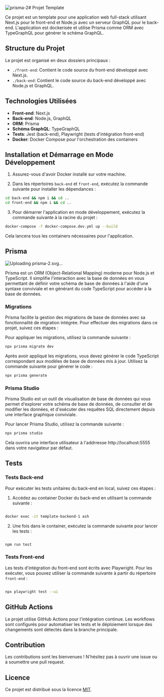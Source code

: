 ![prisma-2](https://github.com/ClementPremartin/template/assets/99645627/fa534aa2-5dd5-43a2-8703-efa0d0d1ed6d)# Projet Template

Ce projet est un template pour une application web full-stack utilisant Next.js pour le front-end et Node.js avec un serveur GraphQL pour le back-end. L'application est dockerisée et utilise Prisma comme ORM avec TypeGraphQL pour générer le schéma GraphQL.

## Structure du Projet

Le projet est organisé en deux dossiers principaux :

- `./front-end`: Contient le code source du front-end développé avec Next.js.
- `./back-end`: Contient le code source du back-end développé avec Node.js et GraphQL.

## Technologies Utilisées

- **Front-end**: Next.js
- **Back-end**: Node.js, GraphQL
- **ORM**: Prisma
- **Schéma GraphQL**: TypeGraphQL
- **Tests**: Jest (back-end), Playwright (tests d'intégration front-end)
- **Docker**: Docker Compose pour l'orchestration des containers

## Installation et Démarrage en Mode Développement

1. Assurez-vous d'avoir Docker installé sur votre machine.

2. Dans les répertoires `back-end` et `front-end`, exécutez la commande suivante pour installer les dépendances :

```bash
cd back-end && npm i && cd ..
cd front-end && npm i && cd ..
```

3. Pour démarrer l'application en mode développement, exécutez la commande suivante à la racine du projet :

```bash
docker-compose -f docker-compose.dev.yml up --build
```

Cela lancera tous les containers nécessaires pour l'application.

## Prisma
![Up<svg fill="none" height="982" viewBox="1.372 -.18543865 324.553 128.18543865" width="2500" xmlns="http://www.w3.org/2000/svg"><g fill="#0c344b"><path d="m199.202 85.75h8.638v-31.662h-8.638zm-.367-39.847c0-2.813 1.567-4.219 4.701-4.219 3.133 0 4.701 1.406 4.701 4.219 0 1.341-.392 2.384-1.175 3.13-.784.746-1.959 1.118-3.526 1.118-3.134 0-4.701-1.416-4.701-4.248z"/><path clip-rule="evenodd" d="m164.253 67.483c2.786-2.36 4.178-5.767 4.178-10.223 0-4.286-1.307-7.51-3.922-9.672-2.615-2.16-6.433-3.242-11.456-3.242h-13.225v41.404h8.779v-14.727h3.767c5.135 0 9.095-1.179 11.879-3.54zm-12.757-3.653h-2.889v-12.29h3.993c2.398 0 4.158.49 5.282 1.472 1.123.982 1.685 2.502 1.685 4.56 0 2.038-.67 3.591-2.011 4.658s-3.36 1.6-6.06 1.6z" fill-rule="evenodd"/><path d="m194.62 53.748c-.774-.17-1.746-.255-2.917-.255-1.964 0-3.781.543-5.451 1.628a11.908 11.908 0 0 0 -3.98 4.291h-.424l-1.275-5.324h-6.542v31.662h8.638v-16.114c0-2.549.769-4.532 2.307-5.948 1.54-1.416 3.687-2.124 6.444-2.124 1.001 0 1.85.095 2.549.283zm40.245 30.02c2.257-1.7 3.385-4.172 3.385-7.42 0-1.567-.273-2.917-.821-4.05-.547-1.133-1.398-2.133-2.549-3.002-1.151-.868-2.964-1.802-5.438-2.803-2.775-1.114-4.573-1.955-5.394-2.521s-1.233-1.236-1.233-2.011c0-1.378 1.275-2.067 3.824-2.067 1.434 0 2.841.217 4.219.65 1.378.436 2.861.992 4.447 1.672l2.605-6.23c-3.606-1.661-7.316-2.492-11.13-2.492-4.003 0-7.093.769-9.273 2.308-2.183 1.539-3.273 3.714-3.273 6.527 0 1.643.26 3.026.78 4.149.518 1.124 1.349 2.12 2.493 2.988 1.14.869 2.931 1.813 5.365 2.832 1.699.718 3.059 1.345 4.079 1.883 1.019.539 1.737 1.02 2.153 1.445.415.425.622.977.622 1.657 0 1.812-1.567 2.718-4.702 2.718-1.529 0-3.299-.255-5.309-.764-2.012-.51-3.819-1.142-5.424-1.898v7.137a22.275 22.275 0 0 0 4.56 1.373c1.624.312 3.587.468 5.891.468 4.492 0 7.867-.85 10.123-2.55zm37.604 1.982h-8.638v-18.493c0-2.284-.383-3.998-1.146-5.14-.766-1.142-1.969-1.714-3.612-1.714-2.208 0-3.813.812-4.814 2.436s-1.501 4.295-1.501 8.015v14.896h-8.638v-31.662h6.599l1.161 4.05h.482c.849-1.454 2.077-2.592 3.681-3.413 1.605-.821 3.446-1.232 5.523-1.232 4.739 0 7.948 1.549 9.629 4.645h.764c.85-1.473 2.101-2.615 3.753-3.427s3.516-1.218 5.593-1.218c3.587 0 6.302.921 8.142 2.761 1.841 1.841 2.761 4.791 2.761 8.85v20.646h-8.666v-18.493c0-2.284-.383-3.998-1.146-5.14-.766-1.142-1.969-1.714-3.612-1.714-2.114 0-3.695.756-4.744 2.266-1.047 1.511-1.571 3.908-1.571 7.193z"/><path clip-rule="evenodd" d="m318.222 81.445 1.671 4.305h6.032v-21.099c0-3.776-1.133-6.589-3.398-8.439-2.266-1.85-5.523-2.776-9.771-2.776-4.436 0-8.477.954-12.121 2.861l2.86 5.834c3.417-1.53 6.391-2.294 8.921-2.294 3.285 0 4.928 1.605 4.928 4.814v1.388l-5.494.17c-4.739.17-8.283 1.053-10.635 2.648-2.35 1.596-3.525 4.074-3.525 7.434 0 3.21.873 5.683 2.619 7.42 1.747 1.737 4.139 2.605 7.18 2.605 2.473 0 4.479-.354 6.017-1.062 1.539-.708 3.035-1.977 4.489-3.809zm-4.22-10.252 3.342-.113v2.605c0 1.908-.6 3.437-1.799 4.588-1.198 1.152-2.799 1.728-4.8 1.728-2.794 0-4.191-1.218-4.191-3.653 0-1.7.613-2.964 1.841-3.795 1.227-.83 3.096-1.284 5.607-1.36zm-218.269 30.336-57.479 17c-1.756.52-3.439-.999-3.07-2.77l20.534-98.34c.384-1.838 2.926-2.13 3.728-.427l38.02 80.736c.717 1.523-.101 3.319-1.733 3.801zm9.857-4.01-44.022-93.482v-.002a7.062 7.062 0 0 0 -6.019-4.022c-2.679-.156-5.079 1.136-6.433 3.335l-47.744 77.33a7.233 7.233 0 0 0 .084 7.763l23.338 36.152c1.391 2.158 3.801 3.407 6.306 3.407.71 0 1.424-.1 2.126-.308l67.744-20.036a7.424 7.424 0 0 0 4.66-4.028 7.264 7.264 0 0 0 -.04-6.11z" fill-rule="evenodd"/></g></svg>loading prisma-2.svg…]()


Prisma est un ORM (Object-Relational Mapping) moderne pour Node.js et TypeScript. Il simplifie l'interaction avec la base de données en vous permettant de définir votre schéma de base de données à l'aide d'une syntaxe conviviale et en générant du code TypeScript pour accéder à la base de données.

### Migrations

Prisma facilite la gestion des migrations de base de données avec sa fonctionnalité de migration intégrée. Pour effectuer des migrations dans ce projet, suivez ces étapes :

Pour appliquer les migrations, utilisez la commande suivante :

```bash
npx prisma migrate dev
```

Après avoir appliqué les migrations, vous devez générer le code TypeScript correspondant aux modèles de base de données mis à jour. Utilisez la commande suivante pour générer le code :

```bash
npx prisma generate
```

### Prisma Studio

Prisma Studio est un outil de visualisation de base de données qui vous permet d'explorer votre schéma de base de données, de consulter et de modifier les données, et d'exécuter des requêtes SQL directement depuis une interface graphique conviviale.

Pour lancer Prisma Studio, utilisez la commande suivante :

```bash
npx prisma studio
```

Cela ouvrira une interface utilisateur à l'addrresse http://localhost:5555 dans votre navigateur par défaut.

## Tests

### Tests Back-end

Pour exécuter les tests unitaires du back-end en local, suivez ces étapes :

1. Accédez au container Docker du back-end en utilisant la commande suivante :

```bash

docker exec -it template-backend-1 ash

```

2. Une fois dans le container, exécutez la commande suivante pour lancer les tests :

```bash

npm run test

```

### Tests Front-end

Les tests d'intégration du front-end sont écrits avec Playwright. Pour les exécuter, vous pouvez utiliser la commande suivante à partir du répertoire `front-end` :

```bash

npx playwright test --ui

```

## GitHub Actions

Le projet utilise GitHub Actions pour l'intégration continue. Les workflows sont configurés pour automatiser les tests et le déploiement lorsque des changements sont détectés dans la branche principale.

## Contribution

Les contributions sont les bienvenues ! N'hésitez pas à ouvrir une issue ou à soumettre une pull request.

## Licence

Ce projet est distribué sous la licence [MIT](LICENSE).
